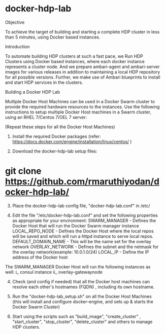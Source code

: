 # docker-hdp-lab

Objective

To achieve the target of building and starting a complete HDP cluster in less than 5 minutes, using Docker based instances.


Introduction

To automate building HDP clusters at such a fast pace, we Run HDP Clusters using Docker based instances, where each docker instance represents a cluster node.
And we prepare ambari-agent and ambari-server images for various releases in addition to maintaining a local HDP repository for all possible versions.
Further, we make use of Ambari blueprints to install and start HDP services in the clusters.


Building a Docker HDP Lab

Multiple Docker Host Machines can be used in a Docker Swarm cluster to provide the required hardware resources to the instances.
Use the following instructions to setup multiple Docker Host machines in a Swarm cluster, using an RHEL 7/Centos 7/OEL 7 server:

(Repeat these steps for all the Docker Host Machines)
1. Install the required Docker packages (refer: https://docs.docker.com/engine/installation/linux/centos/ )

2. Download the docker-hdp-lab setup files:
# git clone https://github.com/rmaruthiyodan/docker-hdp-lab/

3. Place the docker-hdp-lab config file, "docker-hdp-lab.conf" in /etc/

4. Edit the file "/etc/docker-hdp-lab.conf" and set the following properties as appropriate for your environment:
SWARM_MANAGER  -  Defines the Docker Host that will run the Docker Swarm manager instance
LOCAL_REPO_NODE  -  Defines the Docker Host where the local repos will be saved and which will run a httpd instance to serve local repos.
DEFAULT_DOMAIN_NAME  -  This will be the name set for the overlay network
OVERLAY_NETWORK  -  Defines the subnet and the netmask for the overlay network(example: 10.0.1.0/24)
LOCAL_IP  -  Define the IP address of the Docker host 

The SWARM_MANAGER Docker Host will run the following instances as well:
i_ consul instance
ii_ overlay-gatewaynode

4. Check (and config if needed) that all the Docker host machines can resolve each other's hostnames (FQDN) , including its own hostname.

5. Run the "docker-hdp-lab_setup.sh" on all the Docker Host Machines
(this  will install and configure docker-engine, and sets up & starts the Docker Swarm Cluster)

6. Start using the scripts such as "build_image", "create_cluster" , "start_cluster", "stop_cluster", "delete_cluster" and others to manage HDP clusters.
